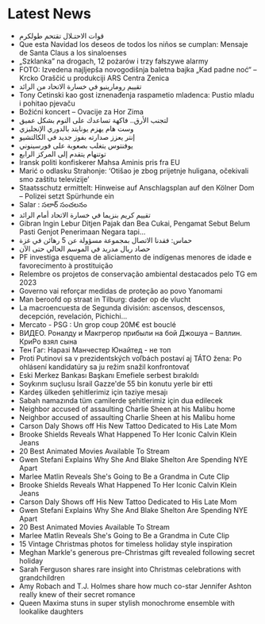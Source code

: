 # Latest News
-  قوات الاحتـلال تقتحم طولكرم
-  Que esta Navidad los deseos de todos los niños se cumplan: Mensaje de Santa Claus a los sinaloenses
-  „Szklanka” na drogach, 12 pożarów i trzy fałszywe alarmy
-  FOTO: Izvedena najljepša novogodišnja baletna bajka „Kad padne noć“ – Krcko Oraščić u produkciji ARS Centra Zenica
-  تقييم رومارينيو في خسارة الاتحاد من الرائد
-  Tony Cetinski kao gost iznenađenja raspametio mladenca: Pustio mladu i pohitao pjevaču
-  Božićni koncert – Ovacije za Hor Zima
-  لتجنب الأرق.. فاكهة تساعدك على النوم بشكل عميق
-  وست هام يهزم يونايتد بالدوري الإنجليزي
-  إنتر يعزز صدارته بفوز جديد في الكالتشيو
-  يوفنتوس يتغلب بصعوبة على فورسينوني
-  توتنهام يتقدم إلى المركز الرابع
-  Iransk politi konfiskerer Mahsa Aminis pris fra EU
-  Marić o odlasku Strahonje: ‘Otišao je zbog prijetnje huligana, očekivali smo zaštitu televizije’
-  Staatsschutz ermittelt: Hinweise auf Anschlagsplan auf den Kölner Dom – Polizei setzt Spürhunde ein
-  Salar : సలార్‌ సంచలనం
-  تقييم كريم بنزيما في خسارة الاتحاد أمام الرائد
-  Gibran Ingin Lebur Ditjen Pajak dan Bea Cukai, Pengamat Sebut Belum Pasti Genjot Penerimaan Negara tapi...
-  حماس: فقدنا الاتصال بمجموعة مسؤولة عن 5 رهائن في غزة
-  حصاد ريال مدريد في الموسم الحالي حتى الآن
-  PF investiga esquema de aliciamento de indígenas menores de idade e favorecimento à prostituição
-  Relembre os projetos de conservação ambiental destacados pelo TG em 2023
-  Governo vai reforçar medidas de proteção ao povo Yanomami
-  Man beroofd op straat in Tilburg: dader op de vlucht
-  La macroencuesta de Segunda división: ascensos, descensos, decepción, revelación, Pichichi...
-  Mercato - PSG : Un grop coup 20M€ est bouclé
-  ВИДЕО. Роналду и Макгрегор прибыли на бой Джошуа – Валлин. КриРо взял сына
-  Тен Гаг: Наразі Манчестер Юнайтед - не топ
-  Proti Putinovi sa v prezidentských voľbách postaví aj TÁTO žena: Po ohlásení kandidatúry sa ju režim snažil konfrontovať
-  Eski Merkez Bankası Başkanı Emefiele serbest bırakıldı
-  Soykırım suçlusu İsrail Gazze'de 55 bin konutu yerle bir etti
-  Kardeş ülkeden şehitlerimiz için taziye mesajı
-  Sabah namazında tüm camilerde şehitlerimiz için dua edilecek
-  Neighbor accused of assaulting Charlie Sheen at his Malibu home
-  Neighbor accused of assaulting Charlie Sheen at his Malibu home
-  Carson Daly Shows off His New Tattoo Dedicated to His Late Mom
-  Brooke Shields Reveals What Happened To Her Iconic Calvin Klein Jeans
-  20 Best Animated Movies Available To Stream
-  Gwen Stefani Explains Why She And Blake Shelton Are Spending NYE Apart
-  Marlee Matlin Reveals She's Going to Be a Grandma in Cute Clip
-  Brooke Shields Reveals What Happened To Her Iconic Calvin Klein Jeans
-  Carson Daly Shows off His New Tattoo Dedicated to His Late Mom
-  Gwen Stefani Explains Why She And Blake Shelton Are Spending NYE Apart
-  20 Best Animated Movies Available To Stream
-  Marlee Matlin Reveals She's Going to Be a Grandma in Cute Clip
-  15 Vintage Christmas photos for timeless holiday style inspiration
-  Meghan Markle's generous pre-Christmas gift revealed following secret holiday
-  Sarah Ferguson shares rare insight into Christmas celebrations with grandchildren
-  Amy Robach and T.J. Holmes share how much co-star Jennifer Ashton really knew of their secret romance
-  Queen Maxima stuns in super stylish monochrome ensemble with lookalike daughters
